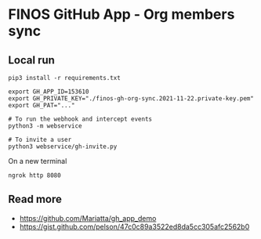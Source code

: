 # FINOS GitHub App - Org members sync

## Local run

```
pip3 install -r requirements.txt

export GH_APP_ID=153610
export GH_PRIVATE_KEY="./finos-gh-org-sync.2021-11-22.private-key.pem"
export GH_PAT="..."

# To run the webhook and intercept events
python3 -m webservice

# To invite a user
python3 webservice/gh-invite.py
```

On a new terminal
```
ngrok http 8080
```

## Read more
- https://github.com/Mariatta/gh_app_demo
- https://gist.github.com/pelson/47c0c89a3522ed8da5cc305afc2562b0
